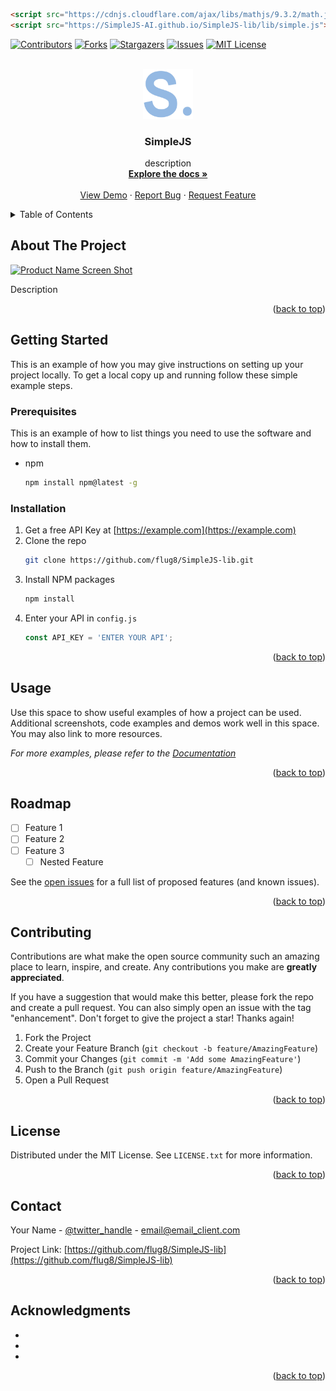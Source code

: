 ```html
<script src="https://cdnjs.cloudflare.com/ajax/libs/mathjs/9.3.2/math.js"></script>
<script src="https://SimpleJS-AI.github.io/SimpleJS-lib/lib/simple.js"></script>
```
<a name="readme-top"></a>

[![Contributors][contributors-shield]][contributors-url]
[![Forks][forks-shield]][forks-url]
[![Stargazers][stars-shield]][stars-url]
[![Issues][issues-shield]][issues-url]
[![MIT License][license-shield]][license-url]



<!-- PROJECT LOGO -->
<br />
<div align="center">
  <a href="https://github.com/flug8/SimpleJS-lib">
    <img src="logo.png" alt="Logo" width="80" height="80">
  </a>

<h3 align="center">SimpleJS</h3>

  <p align="center">
    description
    <br />
    <a href="https://github.com/flug8/SimpleJS-lib/wiki"><strong>Explore the docs »</strong></a>
    <br />
    <br />
    <a href="https://github.com/flug8/SimpleJS-lib">View Demo</a>
    ·
    <a href="https://github.com/flug8/SimpleJS-lib/issues">Report Bug</a>
    ·
    <a href="https://github.com/flug8/SimpleJS-lib/issues">Request Feature</a>
  </p>
</div>



<!-- TABLE OF CONTENTS -->
<details>
  <summary>Table of Contents</summary>
  <ol>
    <li>
      <a href="#about-the-project">About The Project</a>
      <ul>
        <li><a href="#built-with">Built With</a></li>
      </ul>
    </li>
    <li>
      <a href="#getting-started">Getting Started</a>
      <ul>
        <li><a href="#prerequisites">Prerequisites</a></li>
        <li><a href="#installation">Installation</a></li>
      </ul>
    </li>
    <li><a href="#usage">Usage</a></li>
    <li><a href="#roadmap">Roadmap</a></li>
    <li><a href="#contributing">Contributing</a></li>
    <li><a href="#license">License</a></li>
    <li><a href="#contact">Contact</a></li>
    <li><a href="#acknowledgments">Acknowledgments</a></li>
  </ol>
</details>



<!-- ABOUT THE PROJECT -->
## About The Project

[![Product Name Screen Shot][product-screenshot]](https://placehold.co/600x400?font=roboto&text=SimpleJS)

Description

<p align="right">(<a href="#readme-top">back to top</a>)</p>

<!-- GETTING STARTED -->
## Getting Started

This is an example of how you may give instructions on setting up your project locally.
To get a local copy up and running follow these simple example steps.

### Prerequisites

This is an example of how to list things you need to use the software and how to install them.
* npm
  ```sh
  npm install npm@latest -g
  ```

### Installation

1. Get a free API Key at [https://example.com](https://example.com)
2. Clone the repo
   ```sh
   git clone https://github.com/flug8/SimpleJS-lib.git
   ```
3. Install NPM packages
   ```sh
   npm install
   ```
4. Enter your API in `config.js`
   ```js
   const API_KEY = 'ENTER YOUR API';
   ```

<p align="right">(<a href="#readme-top">back to top</a>)</p>



<!-- USAGE EXAMPLES -->
## Usage

Use this space to show useful examples of how a project can be used. Additional screenshots, code examples and demos work well in this space. You may also link to more resources.

_For more examples, please refer to the [Documentation](https://example.com)_

<p align="right">(<a href="#readme-top">back to top</a>)</p>



<!-- ROADMAP -->
## Roadmap

- [ ] Feature 1
- [ ] Feature 2
- [ ] Feature 3
    - [ ] Nested Feature

See the [open issues](https://github.com/flug8/SimpleJS-lib/issues) for a full list of proposed features (and known issues).

<p align="right">(<a href="#readme-top">back to top</a>)</p>



<!-- CONTRIBUTING -->
## Contributing

Contributions are what make the open source community such an amazing place to learn, inspire, and create. Any contributions you make are **greatly appreciated**.

If you have a suggestion that would make this better, please fork the repo and create a pull request. You can also simply open an issue with the tag "enhancement".
Don't forget to give the project a star! Thanks again!

1. Fork the Project
2. Create your Feature Branch (`git checkout -b feature/AmazingFeature`)
3. Commit your Changes (`git commit -m 'Add some AmazingFeature'`)
4. Push to the Branch (`git push origin feature/AmazingFeature`)
5. Open a Pull Request

<p align="right">(<a href="#readme-top">back to top</a>)</p>



<!-- LICENSE -->
## License

Distributed under the MIT License. See `LICENSE.txt` for more information.

<p align="right">(<a href="#readme-top">back to top</a>)</p>



<!-- CONTACT -->
## Contact

Your Name - [@twitter_handle](https://twitter.com/twitter_handle) - email@email_client.com

Project Link: [https://github.com/flug8/SimpleJS-lib](https://github.com/flug8/SimpleJS-lib)

<p align="right">(<a href="#readme-top">back to top</a>)</p>



<!-- ACKNOWLEDGMENTS -->
## Acknowledgments

* []()
* []()
* []()

<p align="right">(<a href="#readme-top">back to top</a>)</p>



<!-- MARKDOWN LINKS & IMAGES -->
<!-- https://www.markdownguide.org/basic-syntax/#reference-style-links -->
[contributors-shield]: https://img.shields.io/github/contributors/flug8/SimpleJS-lib.svg?style=for-the-badge
[contributors-url]: https://github.com/flug8/SimpleJS-lib/graphs/contributors
[forks-shield]: https://img.shields.io/github/forks/flug8/SimpleJS-lib.svg?style=for-the-badge
[forks-url]: https://github.com/flug8/SimpleJS-lib/network/members
[stars-shield]: https://img.shields.io/github/stars/flug8/SimpleJS-lib.svg?style=for-the-badge
[stars-url]: https://github.com/flug8/SimpleJS-lib/stargazers
[issues-shield]: https://img.shields.io/github/issues/flug8/SimpleJS-lib.svg?style=for-the-badge
[issues-url]: https://github.com/flug8/SimpleJS-lib/issues
[license-shield]: https://img.shields.io/github/license/flug8/SimpleJS-lib.svg?style=for-the-badge&label=license
[license-url]: https://github.com/flug8/SimpleJS-lib/blob/master/LICENSE
[product-screenshot]: https://placehold.co/600x400?font=roboto&text=SimpleJS
